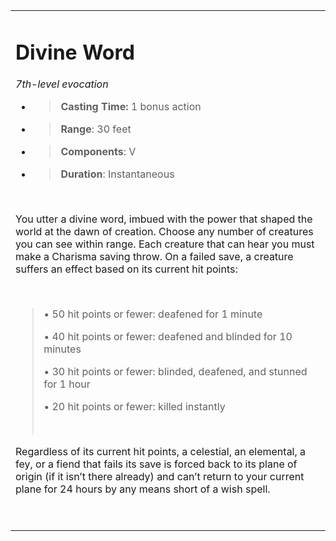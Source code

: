 
<table><tbody><tr class="odd"><td><h1 id="divine-word"><strong>Divine Word</strong></h1><p><em>7th-level evocation</em></p><ul><li><blockquote><p><strong>Casting Time:</strong> 1 bonus action</p></blockquote></li><li><blockquote><p><strong>Range</strong>: 30 feet</p></blockquote></li><li><blockquote><p><strong>Components</strong>: V</p></blockquote></li><li><blockquote><p><strong>Duration</strong>: Instantaneous</p></blockquote></li></ul><p> </p><p>You utter a divine word, imbued with the power that shaped the world at the dawn of creation. Choose any number of creatures you can see within range. Each creature that can hear you must make a Charisma saving throw. On a failed save, a creature suffers an effect based on its current hit points:</p><p> </p><blockquote><p>• 50 hit points or fewer: deafened for 1 minute</p><p>• 40 hit points or fewer: deafened and blinded for 10 minutes</p><p>• 30 hit points or fewer: blinded, deafened, and stunned for 1 hour</p><p>• 20 hit points or fewer: killed instantly</p><p> </p></blockquote><p>Regardless of its current hit points, a celestial, an elemental, a fey, or a fiend that fails its save is forced back to its plane of origin (if it isn’t there already) and can’t return to your current plane for 24 hours by any means short of a wish spell.</p><p> </p></td></tr></tbody></table>